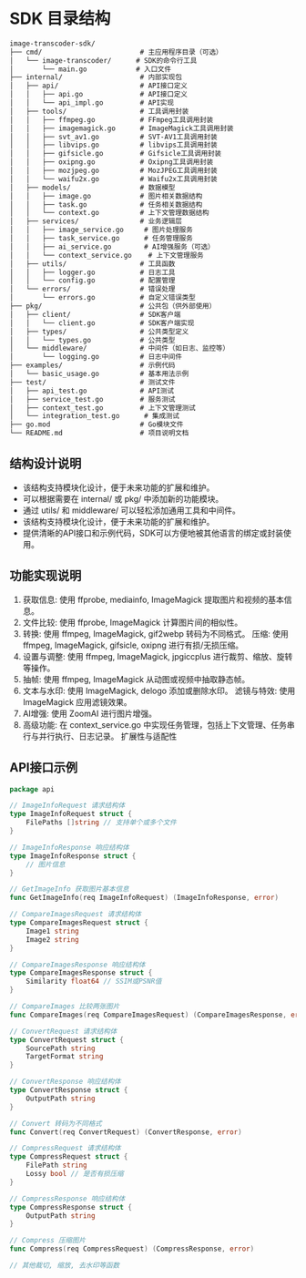 # SDK 目录结构
```md
image-transcoder-sdk/
├── cmd/                        # 主应用程序目录（可选）
│   └── image-transcoder/      # SDK的命令行工具
│       └── main.go            # 入口文件
├── internal/                   # 内部实现包
│   ├── api/                    # API接口定义
│   │   ├── api.go              # API接口定义
│   │   └── api_impl.go         # API实现
│   ├── tools/                  # 工具调用封装
│   │   ├── ffmpeg.go           # FFmpeg工具调用封装
│   │   ├── imagemagick.go      # ImageMagick工具调用封装
│   │   ├── svt_av1.go          # SVT-AV1工具调用封装
│   │   ├── libvips.go          # libvips工具调用封装
│   │   ├── gifsicle.go         # Gifsicle工具调用封装
│   │   ├── oxipng.go           # Oxipng工具调用封装
│   │   ├── mozjpeg.go          # MozJPEG工具调用封装
│   │   └── waifu2x.go          # Waifu2x工具调用封装
│   ├── models/                 # 数据模型
│   │   ├── image.go            # 图片相关数据结构
│   │   ├── task.go             # 任务相关数据结构
│   │   └── context.go          # 上下文管理数据结构
│   ├── services/               # 业务逻辑层
│   │   ├── image_service.go     # 图片处理服务
│   │   ├── task_service.go      # 任务管理服务
│   │   ├── ai_service.go        # AI增强服务（可选）
│   │   └── context_service.go    # 上下文管理服务
│   ├── utils/                  # 工具函数
│   │   ├── logger.go           # 日志工具
│   │   └── config.go           # 配置管理
│   └── errors/                 # 错误处理
│       └── errors.go           # 自定义错误类型
├── pkg/                        # 公共包（供外部使用）
│   ├── client/                 # SDK客户端
│   │   └── client.go           # SDK客户端实现
│   ├── types/                  # 公共类型定义
│   │   └── types.go            # 公共类型
│   └── middleware/             # 中间件（如日志、监控等）
│       └── logging.go          # 日志中间件
├── examples/                   # 示例代码
│   └── basic_usage.go          # 基本用法示例
├── test/                       # 测试文件
│   ├── api_test.go             # API测试
│   ├── service_test.go         # 服务测试
│   ├── context_test.go         # 上下文管理测试
│   └── integration_test.go      # 集成测试
├── go.mod                      # Go模块文件
└── README.md                   # 项目说明文档
```

## 结构设计说明
- 该结构支持模块化设计，便于未来功能的扩展和维护。
- 可以根据需要在 internal/ 或 pkg/ 中添加新的功能模块。
- 通过 utils/ 和 middleware/ 可以轻松添加通用工具和中间件。
- 该结构支持模块化设计，便于未来功能的扩展和维护。
- 提供清晰的API接口和示例代码，SDK可以方便地被其他语言的绑定或封装使用。

## 功能实现说明
1. 获取信息: 使用 ffprobe, mediainfo, ImageMagick 提取图片和视频的基本信息。
2. 文件比较: 使用 ffprobe, ImageMagick 计算图片间的相似性。
3. 转换: 使用 ffmpeg, ImageMagick, gif2webp 转码为不同格式。
压缩: 使用 ffmpeg, ImageMagick, gifsicle, oxipng 进行有损/无损压缩。
5. 设置与调整: 使用 ffmpeg, ImageMagick, jpgiccplus 进行裁剪、缩放、旋转等操作。
6. 抽帧: 使用 ffmpeg, ImageMagick 从动图或视频中抽取静态帧。
7. 文本与水印: 使用 ImageMagick, delogo 添加或删除水印。
滤镜与特效: 使用 ImageMagick 应用滤镜效果。
9. AI增强: 使用 ZoomAI 进行图片增强。
10. 高级功能: 在 context_service.go 中实现任务管理，包括上下文管理、任务串行与并行执行、日志记录。
扩展性与适配性

## API接口示例
```go
package api

// ImageInfoRequest 请求结构体
type ImageInfoRequest struct {
    FilePaths []string // 支持单个或多个文件
}

// ImageInfoResponse 响应结构体
type ImageInfoResponse struct {
    // 图片信息
}

// GetImageInfo 获取图片基本信息
func GetImageInfo(req ImageInfoRequest) (ImageInfoResponse, error)

// CompareImagesRequest 请求结构体
type CompareImagesRequest struct {
    Image1 string
    Image2 string
}

// CompareImagesResponse 响应结构体
type CompareImagesResponse struct {
    Similarity float64 // SSIM或PSNR值
}

// CompareImages 比较两张图片
func CompareImages(req CompareImagesRequest) (CompareImagesResponse, error)

// ConvertRequest 请求结构体
type ConvertRequest struct {
    SourcePath string
    TargetFormat string
}

// ConvertResponse 响应结构体
type ConvertResponse struct {
    OutputPath string
}

// Convert 转码为不同格式
func Convert(req ConvertRequest) (ConvertResponse, error)

// CompressRequest 请求结构体
type CompressRequest struct {
    FilePath string
    Lossy bool // 是否有损压缩
}

// CompressResponse 响应结构体
type CompressResponse struct {
    OutputPath string
}

// Compress 压缩图片
func Compress(req CompressRequest) (CompressResponse, error)

// 其他裁切, 缩放, 去水印等函数
```
